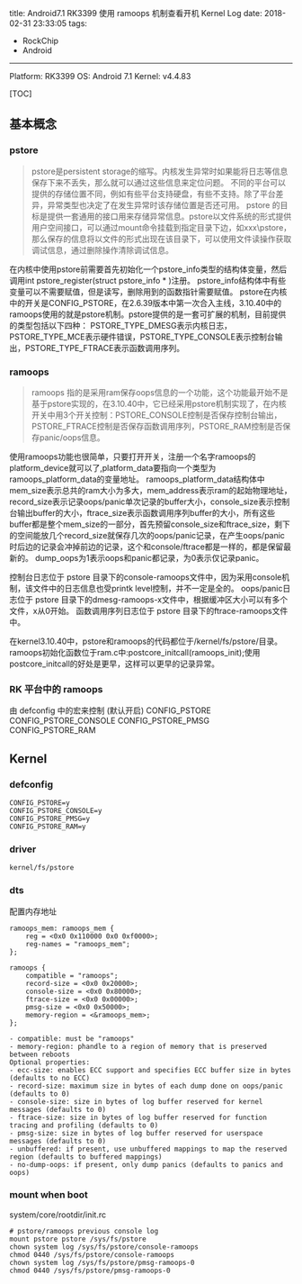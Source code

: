 title: Android7.1 RK3399 使用 ramoops 机制查看开机 Kernel Log
date: 2018-02-31 23:33:05
tags: 
- RockChip
- Android

---


Platform: RK3399 
OS: Android 7.1 
Kernel: v4.4.83

[TOC]

## 基本概念

### pstore
> pstore是persistent storage的缩写。内核发生异常时如果能将日志等信息保存下来不丢失，那么就可以通过这些信息来定位问题。
不同的平台可以提供的存储位置不同，例如有些平台支持硬盘，有些不支持。除了平台差异，异常类型也决定了在发生异常时该存储位置是否还可用。
pstore 的目标是提供一套通用的接口用来存储异常信息。pstore以文件系统的形式提供用户空间接口，可以通过mount命令挂载到指定目录下边，如xxx\pstore，那么保存的信息将以文件的形式出现在该目录下，可以使用文件读操作获取调试信息，通过删除操作清除调试信息。

在内核中使用pstore前需要首先初始化一个pstore_info类型的结构体变量，然后调用int pstore_register(struct pstore_info * )注册。
pstore_info结构体中有些变量可以不需要赋值，但是读写，删除用到的函数指针需要赋值。
pstore在内核中的开关是CONFIG_PSTORE，在2.6.39版本中第一次合入主线，3.10.40中的ramoops使用的就是pstore机制。pstore提供的是一套可扩展的机制，目前提供的类型包括以下四种：
PSTORE_TYPE_DMESG表示内核日志，PSTORE_TYPE_MCE表示硬件错误，PSTORE_TYPE_CONSOLE表示控制台输出，PSTORE_TYPE_FTRACE表示函数调用序列。

### ramoops
> ramoops 指的是采用ram保存oops信息的一个功能，这个功能最开始不是基于pstore实现的，在3.10.40中，它已经采用pstore机制实现了，在内核开关中用3个开关控制：PSTORE_CONSOLE控制是否保存控制台输出，PSTORE_FTRACE控制是否保存函数调用序列，PSTORE_RAM控制是否保存panic/oops信息。

使用ramoops功能也很简单，只要打开开关，注册一个名字ramoops的platform_device就可以了,platform_data要指向一个类型为ramoops_platform_data的变量地址。
ramoops_platform_data结构体中mem_size表示总共的ram大小为多大，mem_address表示ram的起始物理地址，record_size表示记录oops/panic单次记录的buffer大小，console_size表示控制台输出buffer的大小，ftrace_size表示函数调用序列buffer的大小，所有这些buffer都是整个mem_size的一部分，首先预留console_size和ftrace_size，剩下的空间能放几个record_size就保存几次的oops/panic记录，在产生oops/panic时后边的记录会冲掉前边的记录，这个和console/ftrace都是一样的，都是保留最新的。
dump_oops为1表示oops和panic都记录，为0表示仅记录panic。

控制台日志位于 pstore 目录下的console-ramoops文件中，因为采用console机制，该文件中的日志信息也受printk level控制，并不一定是全的。
oops/panic日志位于 pstore 目录下的dmesg-ramoops-x文件中，根据缓冲区大小可以有多个文件，x从0开始。
函数调用序列日志位于 pstore 目录下的ftrace-ramoops文件中。

在kernel3.10.40中，pstore和ramoops的代码都位于/kernel/fs/pstore/目录。
ramoops初始化函数位于ram.c中:postcore_initcall(ramoops_init);使用postcore_initcall的好处是更早，这样可以更早的记录异常。

### RK 平台中的 ramoops
由 defconfig 中的宏来控制 (默认开启)
CONFIG_PSTORE
CONFIG_PSTORE_CONSOLE
CONFIG_PSTORE_PMSG
CONFIG_PSTORE_RAM


## Kernel
### defconfig
```
CONFIG_PSTORE=y
CONFIG_PSTORE_CONSOLE=y
CONFIG_PSTORE_PMSG=y
CONFIG_PSTORE_RAM=y
```

### driver
```
kernel/fs/pstore
```

### dts
配置内存地址
```
ramoops_mem: ramoops_mem {
    reg = <0x0 0x110000 0x0 0xf0000>;
    reg-names = "ramoops_mem";
};

ramoops {
    compatible = "ramoops";
    record-size = <0x0 0x20000>;
    console-size = <0x0 0x80000>;
    ftrace-size = <0x0 0x00000>;
    pmsg-size = <0x0 0x50000>;
    memory-region = <&ramoops_mem>;
};
```

```
- compatible: must be "ramoops"
- memory-region: phandle to a region of memory that is preserved between reboots
Optional properties:
- ecc-size: enables ECC support and specifies ECC buffer size in bytes (defaults to no ECC)
- record-size: maximum size in bytes of each dump done on oops/panic (defaults to 0)
- console-size: size in bytes of log buffer reserved for kernel messages (defaults to 0)
- ftrace-size: size in bytes of log buffer reserved for function tracing and profiling (defaults to 0)
- pmsg-size: size in bytes of log buffer reserved for userspace messages (defaults to 0)
- unbuffered: if present, use unbuffered mappings to map the reserved region (defaults to buffered mappings)
- no-dump-oops: if present, only dump panics (defaults to panics and oops) 
```

### mount when boot
system/core/rootdir/init.rc
```
# pstore/ramoops previous console log
mount pstore pstore /sys/fs/pstore
chown system log /sys/fs/pstore/console-ramoops
chmod 0440 /sys/fs/pstore/console-ramoops
chown system log /sys/fs/pstore/pmsg-ramoops-0
chmod 0440 /sys/fs/pstore/pmsg-ramoops-0
```
